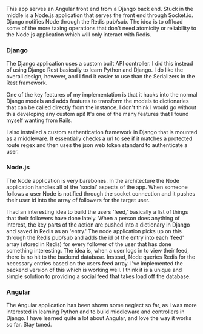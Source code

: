 This app serves an Angular front end from a Django back end. Stuck in the middle is a Node.js application that serves the front end through Socket.io. Django notifies Node through the Redis pub/sub. The idea is to offload some of the more taxing operations that don't need atomicity or reliability to the Node.js application which will only interact with Redis.

### Django
The Django application uses a custom built API controller. I did this instead of using Django Rest basically to learn Python and Django. I do like the overall design, however, and I find it easier to use than the Serializers in the Rest framework.

One of the key features of my implementation is that it hacks into the normal Django models and adds features to transform the models to dictionaries that can be called directly from the instance. I don't think I would go without this developing any custom api! It's one of the many features that I found myself wanting from Rails.

I also installed a custom authentication framework in Django that is mounted as a middleware. It essentially checks a url to see if it matches a protected route regex and then uses the json web token standard to authenticate a user.

### Node.js
The Node application is very barebones. In the architecture the Node application handles all of the 'social' aspects of the app. When someone follows a user Node is notified through the socket connection and it pushes their user id into the array of followers for the target user.

I had an interesting idea to build the users 'feed,' basically a list of things that their followers have done lately. When a person does anything of interest, the key parts of the action are pushed into a dictionary in Django and saved in Redis as an 'entry.' The node application picks up on this through the Redis pub/sub and adds the id of the entry into each 'feed' array (stored in Redis) for every follower of the user that has done something interesting. The idea is, when a user logs in to view their feed, there is no hit to the backend database. Instead, Node queries Redis for the necessary entries based on the users feed array. I've implemented the backend version of this which is working well. I think it is a unique and simple solution to providing a social feed that takes load off the database.

### Angular
The Angular application has been shown some neglect so far, as I was more interested in learning Python and to build middleware and controllers in Django. I have learned quite a lot about Angular, and love the way it works so far. Stay tuned.
